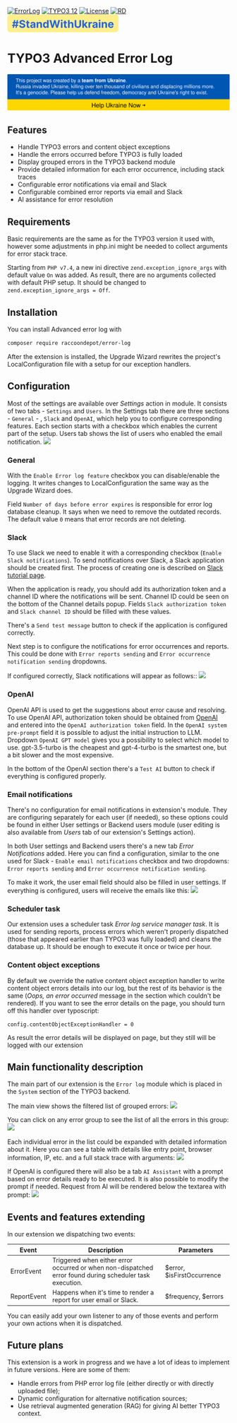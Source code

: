 [![ErrorLog](https://img.shields.io/badge/beta-v12.4.8-green)](https://github.com/raccoondepot/error_log/tree/12.4.8) [![TYPO3 12](https://img.shields.io/badge/TYPO3-12-orange.svg)](https://get.typo3.org/version/12) [![License](https://img.shields.io/github/license/TYPO3-Documentation/tea)]() [![RD](https://img.shields.io/badge/Raccoon-Depot-50b99a)](https://raccoondepot.com) [![StandWithUkraine](https://raw.githubusercontent.com/vshymanskyy/StandWithUkraine/main/badges/StandWithUkraine.svg)](https://stand-with-ukraine.pp.ua/)

# TYPO3 Advanced Error Log

[![Stand With Ukraine](https://raw.githubusercontent.com/vshymanskyy/StandWithUkraine/main/banner-direct-team.svg)](https://stand-with-ukraine.pp.ua)

## Features
- Handle TYPO3 errors and content object exceptions
- Handle the errors occurred before TYPO3 is fully loaded
- Display grouped errors in the TYPO3 backend module
- Provide detailed information for each error occurrence, including stack traces
- Configurable error notifications via email and Slack
- Configurable combined error reports via email and Slack
- AI assistance for error resolution


## Requirements
Basic requirements are the same as for the TYPO3 version it used with, however some adjustments in php.ini might be needed to collect arguments for error stack trace.

Starting from `PHP v7.4`, a new ini directive `zend.exception_ignore_args` with default value `On` was added. As result, there are no arguments collected with default PHP setup. It should be changed to `zend.exception_ignore_args = Off`.

## Installation
You can install Advanced error log with 
```bash
composer require raccoondepot/error-log
```
After the extension is installed, the Upgrade Wizard rewrites the project\'s LocalConfiguration file with a setup for our exception handlers.


## Configuration
Most of the settings are available over *Settings* action in module. It consists of two tabs - `Settings` and `Users`. In the Settings tab there are three sections - `General` - , `Slack` and `OpenAI`, which help you to configure corresponding features. Each section starts with a checkbox which enables the current part of the setup. Users tab shows the list of users who enabled the email notification.
![](https://cp-dev.raccoondepot.com/imgs/el_0.jpg)

### General
With the `Enable Error log feature` checkbox you can disable/enable the logging. It writes changes to LocalConfiguration the same way as the Upgrade Wizard does.

Field `Number of days before error expires` is responsible for error log database cleanup. It says when we need to remove the outdated records. The default value `0` means that error records are not deleting.

### Slack
To use Slack we need to enable it with a corresponding checkbox (`Enable Slack notifications`). To send notifications over Slack, a Slack application should be created first. The process of creating one is described on [Slack tutorial page](https://api.slack.com/tutorials/tracks/actionable-notifications).

When the application is ready, you should add its authorization token and a channel ID where the notifications will be sent. Channel ID could be seen on the bottom of the Channel details popup. Fields `Slack authorization token` and `Slack channel ID` should be filled with these values.

There\'s a `Send test message` button to check if the application is configured correctly.

Next step is to configure the notifications for error occurrences and reports. This could be done with `Error reports sending` and `Error occurrence notification sending` dropdowns.

If configured correctly, Slack notifications will appear as follows::
![](https://cp-dev.raccoondepot.com/imgs/el_1.jpg)

### OpenAI
OpenAI API is used to get the suggestions about error cause and resolving. To use OpenAI API, authorization token should be obtained from [OpenAI](https://platform.openai.com/) and entered into the `OpenAI authorization token` field. In the `OpenAI system pre-prompt` field it is possible to adjust the initial instruction to LLM. Dropdown `OpenAI GPT model` gives you a possibility to select which model to use. gpt-3.5-turbo is the cheapest and gpt-4-turbo is the smartest one, but a bit slower and the most expensive.

In the bottom of the OpenAI section there\'s a `Test AI` button to check if everything is configured properly.

### Email notifications
There\'s no configuration for email notifications in extension\'s module. They are configuring separately for each user (if needed), so these options could be found in either User settings or Backend users module (user editing is also available from *Users* tab of our extension\'s Settings action). 

In both User settings and Backend users there\'s a new tab *Error Notifications* added. Here you can find a configuration, similar to the one used for Slack - `Enable email notifications` checkbox and two dropdowns: `Error reports sending` and `Error occurrence notification sending`.

To make it work, the user email field should also be filled in user settings. If everything is configured, users will receive the emails like this:
![](https://cp-dev.raccoondepot.com/imgs/el_2.jpg)

### Scheduler task
Our extension uses a scheduler task *Error log service manager task*. It is used for sending reports, process errors which weren\'t properly dispatched (those that appeared earlier than TYPO3 was fully loaded) and cleans the database up. It should be enough to execute it once or twice per hour.

### Content object exceptions
By default we override the native content object exception handler to write content object errors details into our log, but the rest of its behavior is the same (*Oops, an error occurred* message in the section which couldn\'t be rendered). If you want to see the error details on the page, you should turn off this handler over typoscript:
```
config.contentObjectExceptionHandler = 0
```
As result the error details will be displayed on page, but they still will be logged with our extension


## Main functionality description
The main part of our extension is the `Error log` module which is placed in the `System` section of the TYPO3 backend.

The main view shows the filtered list of grouped errors:
![](https://cp-dev.raccoondepot.com/imgs/el_3.jpg)

You can click on any error group to see the list of all the errors in this group:
![](https://cp-dev.raccoondepot.com/imgs/el_4.jpg)

Each individual error in the list could be expanded with detailed information about it. Here you can see a table with details like entry point, browser information, IP, etc. and a full stack trace with arguments:
![](https://cp-dev.raccoondepot.com/imgs/el_5.jpg)

If OpenAI is configured there will also be a tab `AI Assistant` with a prompt based on error details ready to be executed. It is also possible to modify the prompt if needed. Request from AI will be rendered below the textarea with prompt:
![](https://cp-dev.raccoondepot.com/imgs/el_6.jpg)


## Events and features extending
In our extension we dispatching two events:

Event | Description | Parameters
------------- | ------------- | -------------
ErrorEvent | Triggered when either error occurred or when non-dispatched error found during scheduler task execution. | $error, $isFirstOccurrence
ReportEvent | Happens when it\'s time to render a report for user email or Slack. | $frequency, $errors

You can easily add your own listener to any of those events and perform your own actions when it is dispatched.


## Future plans
This extension is a work in progress and we have a lot of ideas to implement in future versions. Here are some of them:
- Handle errors from PHP error log file (either directly or with directly uploaded file);
- Dynamic configuration for alternative notification sources;
- Use retrieval augmented generation (RAG) for giving AI better TYPO3 context.